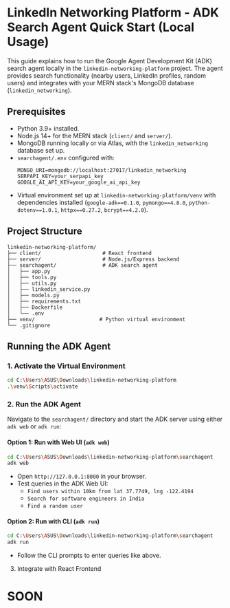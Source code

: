 # LinkedIn Networking Platform - ADK Search Agent Quick Start (Local Usage)

This guide explains how to run the Google Agent Development Kit (ADK) search agent locally in the `linkedin-networking-platform` project. The agent provides search functionality (nearby users, LinkedIn profiles, random users) and integrates with your MERN stack's MongoDB database (`linkedin_networking`).

## Prerequisites
- Python 3.9+ installed.
- Node.js 14+ for the MERN stack (`client/` and `server/`).
- MongoDB running locally or via Atlas, with the `linkedin_networking` database set up.
- `searchagent/.env` configured with:
  ```plaintext
  MONGO_URI=mongodb://localhost:27017/linkedin_networking
  SERPAPI_KEY=your_serpapi_key
  GOOGLE_AI_API_KEY=your_google_ai_api_key
  ```
- Virtual environment set up at `linkedin-networking-platform/venv` with dependencies installed (`google-adk==0.1.0`, `pymongo==4.8.0`, `python-dotenv==1.0.1`, `httpx==0.27.2`, `bcrypt==4.2.0`).

## Project Structure
```
linkedin-networking-platform/
├── client/                    # React frontend
├── server/                    # Node.js/Express backend
├── searchagent/               # ADK search agent
│   ├── app.py
│   ├── tools.py
│   ├── utils.py
│   ├── linkedin_service.py
│   ├── models.py
│   ├── requirements.txt
│   ├── Dockerfile
│   └── .env
├── venv/                     # Python virtual environment
└── .gitignore
```

## Running the ADK Agent

### 1. Activate the Virtual Environment
```bash
cd C:\Users\ASUS\Downloads\linkedin-networking-platform
.\venv\Scripts\activate
```

### 2. Run the ADK Agent
Navigate to the `searchagent/` directory and start the ADK server using either `adk web` or `adk run`:

#### Option 1: Run with Web UI (`adk web`)
```bash
cd C:\Users\ASUS\Downloads\linkedin-networking-platform\searchagent
adk web
```
- Open `http://127.0.0.1:8000` in your browser.
- Test queries in the ADK Web UI:
  - `Find users within 10km from lat 37.7749, lng -122.4194`
  - `Search for software engineers in India`
  - `Find a random user`

#### Option 2: Run with CLI (`adk run`)
```bash
cd C:\Users\ASUS\Downloads\linkedin-networking-platform\searchagent
adk run
```
- Follow the CLI prompts to enter queries like above.

3. Integrate with React Frontend
# SOON